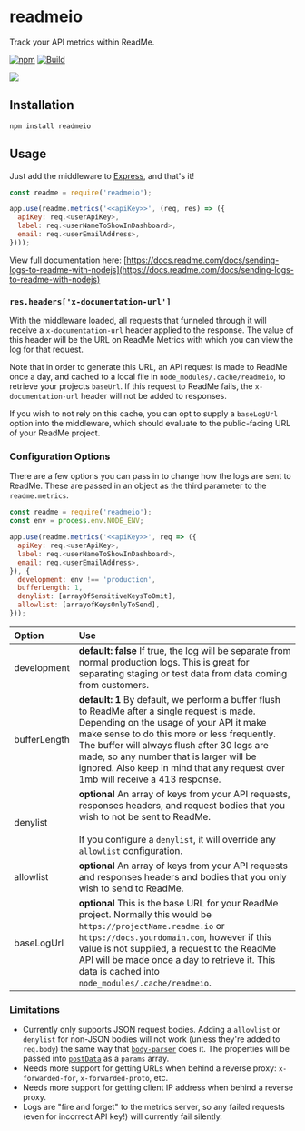 # readmeio

Track your API metrics within ReadMe.

[![npm](https://img.shields.io/npm/v/readmeio.svg)](https://npm.im/readmeio)
[![Build](https://github.com/readmeio/metrics-sdks/workflows/nodejs/badge.svg)](https://github.com/readmeio/metrics-sdks)

[![](https://d3vv6lp55qjaqc.cloudfront.net/items/1M3C3j0I0s0j3T362344/Untitled-2.png)](https://readme.io)

## Installation

```
npm install readmeio
```

## Usage

Just add the middleware to [Express](https://expressjs.com/), and that's it!

```javascript
const readme = require('readmeio');

app.use(readme.metrics('<<apiKey>>', (req, res) => ({
  apiKey: req.<userApiKey>,
  label: req.<userNameToShowInDashboard>,
  email: req.<userEmailAddress>,
})));
```

View full documentation here: [https://docs.readme.com/docs/sending-logs-to-readme-with-nodejs](https://docs.readme.com/docs/sending-logs-to-readme-with-nodejs)

### `res.headers['x-documentation-url']`

With the middleware loaded, all requests that funneled through it will receive a `x-documentation-url` header applied to the response. The value of this header will be the URL on ReadMe Metrics with which you can view the log for that request.

Note that in order to generate this URL, an API request is made to ReadMe once a day, and cached to a local file in `node_modules/.cache/readmeio`, to retrieve your projects `baseUrl`. If this request to ReadMe fails, the `x-documentation-url` header will not be added to responses.

If you wish to not rely on this cache, you can opt to supply a `baseLogUrl` option into the middleware, which should evaluate to the public-facing URL of your ReadMe project.

### Configuration Options

There are a few options you can pass in to change how the logs are sent to ReadMe. These are passed in an object as the third parameter to the `readme.metrics`.

```js
const readme = require('readmeio');
const env = process.env.NODE_ENV;

app.use(readme.metrics('<<apiKey>>', req => ({
  apiKey: req.<userApiKey>,
  label: req.<userNameToShowInDashboard>,
  email: req.<userEmailAddress>,
}), {
  development: env !== 'production',
  bufferLength: 1,
  denylist: [arrayOfSensitiveKeysToOmit],
  allowlist: [arrayofKeysOnlyToSend],
}));
```

| Option       | Use                                                                                                                                                                                                                                                                                                                     |
| :----------- | :---------------------------------------------------------------------------------------------------------------------------------------------------------------------------------------------------------------------------------------------------------------------------------------------------------------------- |
| development  | **default: false** If true, the log will be separate from normal production logs. This is great for separating staging or test data from data coming from customers.                                                                                                                                                    |
| bufferLength | **default: 1** By default, we perform a buffer flush to ReadMe after a single request is made. Depending on the usage of your API it make make sense to do this more or less frequently. The buffer will always flush after 30 logs are made, so any number that is larger will be ignored. Also keep in mind that any request over 1mb will receive a 413 response.                                                                     |
| denylist     | **optional** An array of keys from your API requests, responses headers, and request bodies that you wish to not be sent to ReadMe.<br /><br />If you configure a `denylist`, it will override any `allowlist` configuration.                                                                                           |
| allowlist    | **optional** An array of keys from your API requests and responses headers and bodies that you only wish to send to ReadMe.                                                                                                                                                                                             |
| baseLogUrl   | **optional** This is the base URL for your ReadMe project. Normally this would be `https://projectName.readme.io` or `https://docs.yourdomain.com`, however if this value is not supplied, a request to the ReadMe API will be made once a day to retrieve it. This data is cached into `node_modules/.cache/readmeio`. |

### Limitations

- Currently only supports JSON request bodies. Adding a `allowlist` or `denylist` for non-JSON bodies will not work (unless they're added to `req.body`) the same way that [`body-parser`](https://npm.im/body-parser) does it. The properties will be passed into [`postData`](http://www.softwareishard.com/blog/har-12-spec/#postData) as a `params` array.
- Needs more support for getting URLs when behind a reverse proxy: `x-forwarded-for`, `x-forwarded-proto`, etc.
- Needs more support for getting client IP address when behind a reverse proxy.
- Logs are "fire and forget" to the metrics server, so any failed requests (even for incorrect API key!) will currently fail silently.
